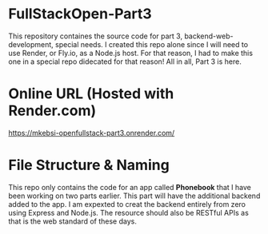 # FullStackOpen-Part3

This repository containes the source code for part 3, backend-web-development, special needs. I created this repo alone since I will need to use Render, or Fly.io, as a Node.js host. For that reason, I had to make this one in a special repo didecated for that reason! All in all, Part 3 is here.

# Online URL (Hosted with Render.com)
https://mkebsi-openfullstack-part3.onrender.com/

# File Structure & Naming
This repo only contains the code for an app called **Phonebook** that I have been working on two parts earlier. This part will have the additional backend added to the app. I am expexted to creat the backend entirely from zero using Express and Node.js. The resource should also be RESTful APIs as that is the web standard of these days. 
